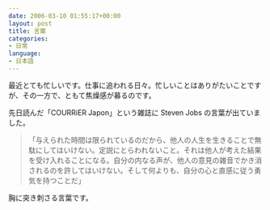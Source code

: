 ```yaml
---
date: 2006-03-10 01:55:17+00:00
layout: post
title: 言葉
categories:
- 日常
language:
- 日本語
---
```


最近とても忙しいです。仕事に追われる日々。忙しいことはありがたいことですが、その一方で、ともて焦燥感が募るのです。

先日読んだ「COURRiER Japon」という雑誌に Steven Jobs の言葉が出ていました。


<blockquote>「与えられた時間は限られているのだから、他人の人生を生きることで無駄にしてはいけない。定説にとらわれないこと。それは他人が考えた結果を受け入れることになる。自分の内なる声が、他人の意見の雑音でかき消されるのを許してはいけない。そして何よりも、自分の心と直感に従う勇気を持つことだ」</blockquote>


胸に突き刺さる言葉です。
